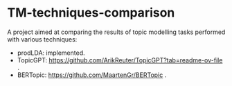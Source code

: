 # TM-techniques-comparison
A project aimed at comparing the results of topic modelling tasks performed with various techniques:
* prodLDA: implemented.
* TopicGPT: https://github.com/ArikReuter/TopicGPT?tab=readme-ov-file .
* BERTopic: https://github.com/MaartenGr/BERTopic .

